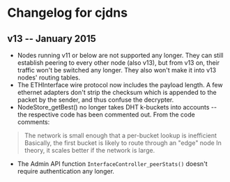 # Changelog for cjdns

## v13 -- January 2015

- Nodes running v11 or below are not supported any longer. They can still
  establish peering to every other node (also v13), but from v13 on, their
  traffic won't be switched any longer. They also won't make it into v13 nodes'
  routing tables.
- The ETHInterface wire protocol now includes the payload length. A few ethernet
  adapters don't strip the checksum which is appended to the packet by the
  sender, and thus confuse the decrypter.
- NodeStore_getBest() no longer takes DHT k-buckets into accounts -- the
  respective code has been commented out. From the code comments:

> The network is small enough that a per-bucket lookup is inefficient
> Basically, the first bucket is likely to route through an "edge" node
> In theory, it scales better if the network is large.

- The Admin API function `InterfaceController_peerStats()` doesn't require
  authentication any longer.
